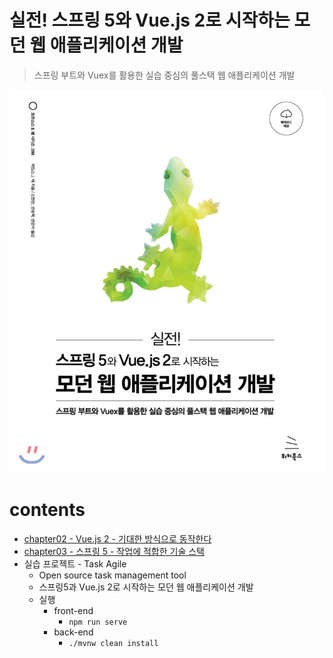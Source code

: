 # 실전! 스프링 5와 Vue.js 2로 시작하는 모던 웹 애플리케이션 개발
> 스프링 부트와 Vuex를 활용한 실습 중심의 풀스택 웹 애플리케이션 개발

![book-cover](book-contents/assets/book-cover.jpeg)

# contents
* [chapter02 - Vue.js 2 - 기대한 방식으로 동작한다](book-contents/chapter02)
* [chapter03 - 스프링 5 - 작업에 적합한 기술 스택](book-contents/chapter03)
* 실습 프로젝트 - Task Agile
  * Open source task management tool
  * 스프링5과 Vue.js 2로 시작하는 모던 웹 애플리케이션 개발
  * 실행
    * front-end
      * `npm run serve`
    * back-end
      * `./mvnw clean install`
